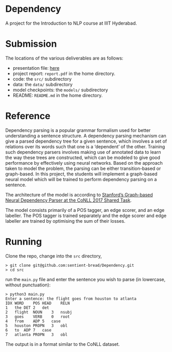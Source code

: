 # Dependency
A project for the Introduction to NLP course at IIIT Hyderabad.

# Submission
The locations of the various deliverables are as follows:

* presentation file: [here](https://docs.google.com/presentation/d/196A3EmL12rHvy0UY90hPPvcuXjfh3QntaaZLwxdjTQQ/edit?usp=sharing)
* project report: `report.pdf` in the home directory.
* code: the `src/` subdirectory
* data: the `data/` subdirectory
* model checkpoints: the `models/` subdirectory
* README: `README.md` in the home directory.

# Reference
Dependency parsing is a popular grammar formalism used for better understanding a sentence structure. A dependency parsing mechanism can give a parsed dependency tree for a given sentence, which involves a set of relations over its words such that one is a ‘dependent’ of the other. Training such dependency parsers involves making use of annotated data to learn the way these trees are constructed, which can be modeled to give good performance by effectively using neural networks. Based on the approach taken to model the problem, the parsing can be either transition-based or graph-based. In this project, the students will implement a graph-based neural model which will be trained to perform dependency parsing on a sentence.  

The architecture of the model is according to [Stanford’s Graph-based Neural Dependency Parser at the CoNLL 2017 Shared Task](https://aclanthology.org/K17-3002/).

The model consists primarily of a POS tagger, an edge scorer, and an edge labeller. The POS tagger is trained separately and the edge scorer and edge labeller are trained by optimising the sum of their losses.

# Running
Clone the repo, change into the `src` directory,
```
> git clone git@github.com:sentient-bread/Dependency.git
> cd src
```
run the `main.py` file and enter the sentence you wish to parse (in lowercase, without punctuation):
```
> python3 main.py
Enter a sentence: the flight goes from houston to atlanta
IDX	WORD	POS	HEAD	RELN
1	the	DET	2	det
2	flight	NOUN	3	nsubj
3	goes	VERB	0	root
4	from	ADP	5	case
5	houston	PROPN	3	obl
6	to	ADP	7	case
7	atlanta	PROPN	3	obl
```

The output is in a format similar to the CoNLL dataset.
